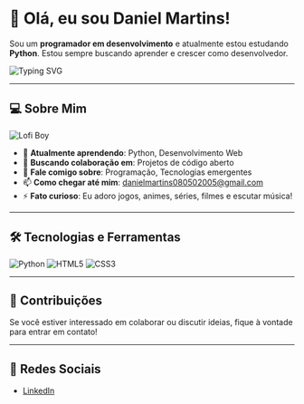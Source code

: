 # 👋 Olá, eu sou Daniel Martins!

Sou um **programador em desenvolvimento** e atualmente estou estudando **Python**. Estou sempre buscando aprender e crescer como desenvolvedor.

![Typing SVG](https://readme-typing-svg.herokuapp.com?color=36BCF7&size=24&center=true&vCenter=true&width=500&lines=Programador+em+Desenvolvimento;Amante+de+Tecnologia;Sempre+aprendendo+coisas+novas!)

---

## 💻 Sobre Mim

![Lofi Boy](https://www.google.com/url?sa=i&url=https%3A%2F%2Fbr.pinterest.com%2Fpin%2F887842514023350451%2F&psig=AOvVaw2LlyE41zvhdLqq33adhHfB&ust=1729481561446000&source=images&cd=vfe&opi=89978449&ved=0CBMQjRxqFwoTCNCJgoODnIkDFQAAAAAdAAAAABAE)

- 🌱 **Atualmente aprendendo**: Python, Desenvolvimento Web
- 👯 **Buscando colaboração em**: Projetos de código aberto
- 💬 **Fale comigo sobre**: Programação, Tecnologias emergentes
- 📫 **Como chegar até mim**: [danielmartins080502005@gmail.com](mailto:danielmartins080502005@gmail.com)
- ⚡ **Fato curioso**: Eu adoro jogos, animes, séries, filmes e escutar música!

---

## 🛠️ Tecnologias e Ferramentas

![Python](https://img.shields.io/badge/Python-3776AB?style=flat&logo=python&logoColor=white) ![HTML5](https://img.shields.io/badge/HTML5-E34F26?style=flat&logo=html5&logoColor=white) ![CSS3](https://img.shields.io/badge/CSS3-1572B6?style=flat&logo=css3&logoColor=white)

---

## 🎉 Contribuições

Se você estiver interessado em colaborar ou discutir ideias, fique à vontade para entrar em contato!

---

## 🔗 Redes Sociais

- [LinkedIn](https://www.linkedin.com/in/daniel-martins-7ab310322/)
